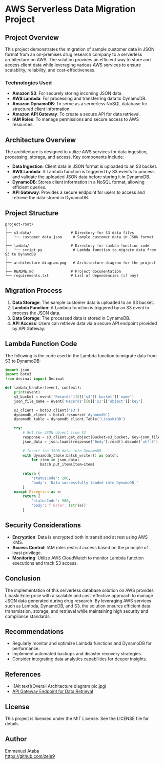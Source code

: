
# AWS Serverless Data Migration Project

## Project Overview

This project demonstrates the migration of sample customer data in JSON format from an on-premises drug research company to a serverless architecture on AWS. The solution provides an efficient way to store and access client data while leveraging various AWS services to ensure scalability, reliability, and cost-effectiveness.

### Technologies Used
- **Amazon S3**: For securely storing incoming JSON data.
- **AWS Lambda**: For processing and transferring data to DynamoDB.
- **Amazon DynamoDB**: To serve as a serverless NoSQL database for structured client information.
- **Amazon API Gateway**: To create a secure API for data retrieval.
- **IAM Roles**: To manage permissions and secure access to AWS resources.

## Architecture Overview

The architecture is designed to utilize AWS services for data ingestion, processing, storage, and access. Key components include:

- **Data Ingestion**: Client data in JSON format is uploaded to an S3 bucket.
- **AWS Lambda**: A Lambda function is triggered by S3 events to process and validate the uploaded JSON data before storing it in DynamoDB.
- **DynamoDB**: Stores client information in a NoSQL format, allowing efficient queries.
- **API Gateway**: Provides a secure endpoint for users to access and retrieve the data stored in DynamoDB.

## Project Structure

```
project-root/
│
├── s3-data/                  # Directory for S3 data files
│   └── customer_data.json     # Sample customer data in JSON format
│
├── lambda/                   # Directory for Lambda function code
│   └── script.py              # Lambda function to migrate data from S3 to DynamoDB
│
├── architecture-diagram.png   # Architecture diagram for the project
│
├── README.md                 # Project documentation
└── requirements.txt          # List of dependencies (if any)
```

## Migration Process

1. **Data Storage**: The sample customer data is uploaded to an S3 bucket.
2. **Lambda Function**: A Lambda function is triggered by an S3 event to process the JSON data.
3. **Data Storage**: The processed data is stored in DynamoDB.
4. **API Access**: Users can retrieve data via a secure API endpoint provided by API Gateway.

## Lambda Function Code

The following is the code used in the Lambda function to migrate data from S3 to DynamoDB:

```python
import json
import boto3
from decimal import Decimal

def lambda_handler(event, context):
    print(event)
    s3_bucket = event['Records'][0]['s3']['bucket']['name']
    json_file_name = event['Records'][0]['s3']['object']['key']

    s3_client = boto3.client('s3')
    dynamodb_client = boto3.resource('dynamodb')
    dynamodb_table = dynamodb_client.Table('LibaskiDB')

    try:
        # Get the JSON object from S3
        response = s3_client.get_object(Bucket=s3_bucket, Key=json_file_name)
        json_data = json.loads(response['Body'].read().decode('utf-8'), parse_float=Decimal)
        
        # Insert the JSON data into DynamoDB
        with dynamodb_table.batch_writer() as batch:
            for item in json_data:
                batch.put_item(Item=item)
                
        return {
            'statusCode': 200,
            'body': 'Data successfully loaded into DynamoDB.'
        }
    except Exception as e:
        return {
            'statusCode': 500,
            'body': f'Error: {str(e)}'
        }
```

## Security Considerations

- **Encryption**: Data is encrypted both in transit and at rest using AWS KMS.
- **Access Control**: IAM roles restrict access based on the principle of least privilege.
- **Monitoring**: Utilize AWS CloudWatch to monitor Lambda function executions and track S3 access.

## Conclusion

The implementation of this serverless database solution on AWS provides Libaski Enterprise with a scalable and cost-effective approach to manage JSON data generated during drug research. By leveraging AWS services such as Lambda, DynamoDB, and S3, the solution ensures efficient data transmission, storage, and retrieval while maintaining high security and compliance standards.

## Recommendations

- Regularly monitor and optimize Lambda functions and DynamoDB for performance.
- Implement automated backups and disaster recovery strategies.
- Consider integrating data analytics capabilities for deeper insights.

## References

- ![Alt text](Overall Architecture diagram pic.jpg)  
- [API Gateway Endpoint for Data Retrieval](https://cgf4ne3ece.execute-api.us-east-1.amazonaws.com/dev/users/put_clientid)

## License

This project is licensed under the MIT License. See the LICENSE file for details.

## Author

Emmanuel Ataba   
https://github.com/zele9
